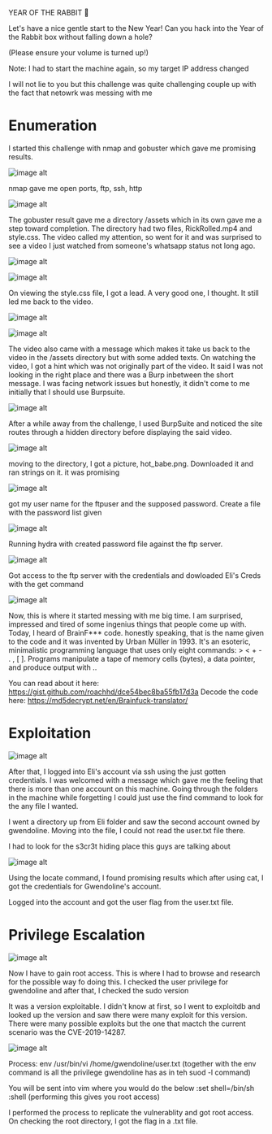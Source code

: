 YEAR OF THE RABBIT 🐇

Let's have a nice gentle start to the New Year!
Can you hack into the Year of the Rabbit box without falling down a hole?

(Please ensure your volume is turned up!)

Note: I had to start the machine again, so my target IP address changed

I will not lie to you but this challenge was quite challenging couple up with the fact that netowrk was messing with me

# Enumeration
I started this challenge with nmap and gobuster which gave me promising results.

![image alt](https://github.com/bakel243687/TryHackme/blob/7cabd2848e31350c5d344fa1af987f7f6c1b9d41/Challenges/Images/Screenshot_2025-09-24_08-19-57.png)

nmap gave me open ports, ftp, ssh, http

![image alt](https://github.com/bakel243687/TryHackme/blob/7cabd2848e31350c5d344fa1af987f7f6c1b9d41/Challenges/Images/Screenshot_2025-09-24_08-20-33.png)

The gobuster result gave me a directory /assets which in its own gave me a step toward completion. The directory had two files, RickRolled.mp4 and style.css. The video called my attention, so went for it and was surprised to see a video I just watched from someone's whatsapp status not long ago.

![image alt](https://github.com/bakel243687/TryHackme/blob/7cabd2848e31350c5d344fa1af987f7f6c1b9d41/Challenges/Images/Screenshot_2025-09-24_08-20-51.png)

![image alt](https://github.com/bakel243687/TryHackme/blob/7cabd2848e31350c5d344fa1af987f7f6c1b9d41/Challenges/Images/Screenshot_2025-09-24_08-21-21.png)

On viewing the style.css file, I got a lead. A very good one, I thought. It still led me back to the video. 

![image alt](https://github.com/bakel243687/TryHackme/blob/7cabd2848e31350c5d344fa1af987f7f6c1b9d41/Challenges/Images/Screenshot_2025-09-24_08-21-42.png)

![image alt](https://github.com/bakel243687/TryHackme/blob/7cabd2848e31350c5d344fa1af987f7f6c1b9d41/Challenges/Images/Screenshot_2025-09-24_08-26-40.png)

The video also came with a message which makes it take us back to the video in the /assets directory but with some added texts. On watching the video, I got a hint which was not originally part of the video. It said I was not looking in the right place and there was a Burp inbetween the short message. I was facing network issues but honestly, it didn't come to me initially that I should use Burpsuite.

![image alt](https://github.com/bakel243687/TryHackme/blob/7cabd2848e31350c5d344fa1af987f7f6c1b9d41/Challenges/Images/Screenshot_2025-09-24_14-24-46.png)

After a while away from the challenge, I used BurpSuite and noticed the site routes through a hidden directory before displaying the said video.

![image alt](https://github.com/bakel243687/TryHackme/blob/7cabd2848e31350c5d344fa1af987f7f6c1b9d41/Challenges/Images/Screenshot_2025-09-24_16-36-23.png)

moving to the directory, I got a picture, hot_babe.png. Downloaded it and ran strings on it. it was promising

![image alt](https://github.com/bakel243687/TryHackme/blob/7cabd2848e31350c5d344fa1af987f7f6c1b9d41/Challenges/Images/Screenshot_2025-09-24_16-42-08.png)

got my user name for the ftpuser and the supposed password. Create a file with the password list given

![image alt](https://github.com/bakel243687/TryHackme/blob/7cabd2848e31350c5d344fa1af987f7f6c1b9d41/Challenges/Images/Screenshot_2025-09-24_16-50-02.png)

Running hydra with created password file against the ftp server.

![image alt](https://github.com/bakel243687/TryHackme/blob/11108e8d870bf6d6643d0de93458d3c7b03de361/Challenges/Images/Screenshot_2025-09-24_16-55-40.png)

Got access to the ftp server with the credentials and dowloaded Eli's Creds with the get command

![image alt](https://github.com/bakel243687/TryHackme/blob/11108e8d870bf6d6643d0de93458d3c7b03de361/Challenges/Images/Screenshot_2025-09-24_16-55-52.png)

Now, this is where it started messing with me big time. I am surprised, impressed and tired of some ingenius things that people come up with. Today, I heard of BrainF*** code. honestly speaking, that is the name given to the code and it was invented by Urban Müller in 1993. It's an esoteric, minimalistic programming language that uses only eight commands: > < + - . , [ ]. Programs manipulate a tape of memory cells (bytes), a data pointer, and produce output with ..

You can read about it here: https://gist.github.com/roachhd/dce54bec8ba55fb17d3a
Decode the code here: https://md5decrypt.net/en/Brainfuck-translator/

# Exploitation

![image alt](https://github.com/bakel243687/TryHackme/blob/11108e8d870bf6d6643d0de93458d3c7b03de361/Challenges/Images/Screenshot_2025-09-24_16-56-55.png)

After that, I logged into Eli's account via ssh using the just gotten credentials. I was welcomed with a message which gave me the feeling that there is more than one account on this machine. Going through the folders in the machine while forgetting I could just use the find command to look for the any file I wanted.

I went a directory up from Eli folder and saw the second account owned by gwendoline. Moving into the file, I could not read the user.txt file there.

I had to look for the s3cr3t hiding place this guys are talking about

![image alt](https://github.com/bakel243687/TryHackme/blob/11108e8d870bf6d6643d0de93458d3c7b03de361/Challenges/Images/Screenshot_2025-09-24_17-08-40.png)

Using the locate command, I found promising results which after using cat, I got the credentials for Gwendoline's account.

Logged into the account and got the user flag from the user.txt file.

# Privilege Escalation

![image alt](https://github.com/bakel243687/TryHackme/blob/11108e8d870bf6d6643d0de93458d3c7b03de361/Challenges/Images/Screenshot_2025-09-24_17-33-45.png)

Now I have to gain root access. This is where I had to browse and research for the possible way fo doing this. I checked the user privilege for gwendoline and after that, I checked the sudo version

It was a version exploitable. I didn't know at first, so I went to exploitdb and looked up the version and saw there were many exploit for this version. There were many possible exploits but the one that mactch the current scenario was the CVE-2019-14287.

![image alt](https://github.com/bakel243687/TryHackme/blob/11108e8d870bf6d6643d0de93458d3c7b03de361/Challenges/Images/Screenshot_2025-09-24_17-33-19.png)

Process:
env /usr/bin/vi /home/gwendoline/user.txt
(together with the env command is all the privilege gwendoline has as in teh suod -l command)

You will be sent into vim where you would do the below
:set shell=/bin/sh
:shell
(performing this gives you root access)

I performed the process to replicate the vulnerablity and got root access. On checking the root directory, I got the flag in a .txt file.
